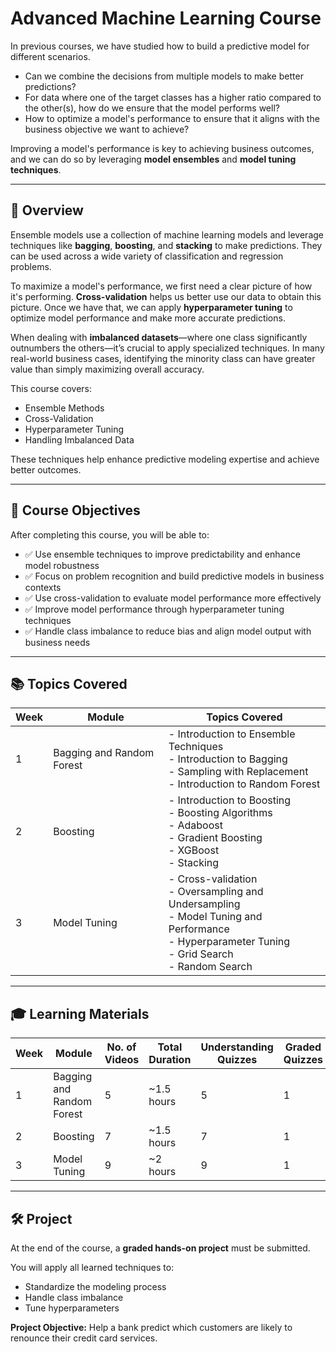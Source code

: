 # Advanced Machine Learning Course

In previous courses, we have studied how to build a predictive model for different scenarios.

- Can we combine the decisions from multiple models to make better predictions?  
- For data where one of the target classes has a higher ratio compared to the other(s), how do we ensure that the model performs well?  
- How to optimize a model's performance to ensure that it aligns with the business objective we want to achieve?  

Improving a model's performance is key to achieving business outcomes, and we can do so by leveraging **model ensembles** and **model tuning techniques**.

---

## 🧠 Overview

Ensemble models use a collection of machine learning models and leverage techniques like **bagging**, **boosting**, and **stacking** to make predictions. They can be used across a wide variety of classification and regression problems.

To maximize a model's performance, we first need a clear picture of how it's performing. **Cross-validation** helps us better use our data to obtain this picture. Once we have that, we can apply **hyperparameter tuning** to optimize model performance and make more accurate predictions.

When dealing with **imbalanced datasets**—where one class significantly outnumbers the others—it’s crucial to apply specialized techniques. In many real-world business cases, identifying the minority class can have greater value than simply maximizing overall accuracy.

This course covers:
- Ensemble Methods
- Cross-Validation
- Hyperparameter Tuning
- Handling Imbalanced Data

These techniques help enhance predictive modeling expertise and achieve better outcomes.

---

## 🎯 Course Objectives

After completing this course, you will be able to:

- ✅ Use ensemble techniques to improve predictability and enhance model robustness  
- ✅ Focus on problem recognition and build predictive models in business contexts  
- ✅ Use cross-validation to evaluate model performance more effectively  
- ✅ Improve model performance through hyperparameter tuning techniques  
- ✅ Handle class imbalance to reduce bias and align model output with business needs  

---

## 📚 Topics Covered

| Week | Module                  | Topics Covered                                                                 |
|------|-------------------------|--------------------------------------------------------------------------------|
| 1    | Bagging and Random Forest | - Introduction to Ensemble Techniques<br>- Introduction to Bagging<br>- Sampling with Replacement<br>- Introduction to Random Forest |
| 2    | Boosting                | - Introduction to Boosting<br>- Boosting Algorithms<br>- Adaboost<br>- Gradient Boosting<br>- XGBoost<br>- Stacking |
| 3    | Model Tuning            | - Cross-validation<br>- Oversampling and Undersampling<br>- Model Tuning and Performance<br>- Hyperparameter Tuning<br>- Grid Search<br>- Random Search |

---

## 🎓 Learning Materials

| Week | Module                  | No. of Videos | Total Duration | Understanding Quizzes | Graded Quizzes | Practice Assignments |
|------|-------------------------|----------------|----------------|------------------------|----------------|-----------------------|
| 1    | Bagging and Random Forest | 5              | ~1.5 hours     | 5                      | 1              | 1                     |
| 2    | Boosting                | 7              | ~1.5 hours     | 7                      | 1              | 1                     |
| 3    | Model Tuning            | 9              | ~2 hours       | 9                      | 1              | 1                     |

---

## 🛠️ Project

At the end of the course, a **graded hands-on project** must be submitted.

You will apply all learned techniques to:
- Standardize the modeling process
- Handle class imbalance
- Tune hyperparameters

**Project Objective:** Help a bank predict which customers are likely to renounce their credit card services.
